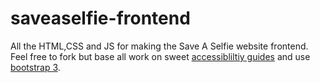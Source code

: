 # saveaselfie-frontend
All the HTML,CSS and JS for making the Save A Selfie website frontend.
Feel free to fork but base all work on sweet <a href="http://www.w3.org/WAI/WCAG20/quickref/">accessibliltiy guides</a> and use <a href="http://getbootstrap.com/">bootstrap 3</a>.
